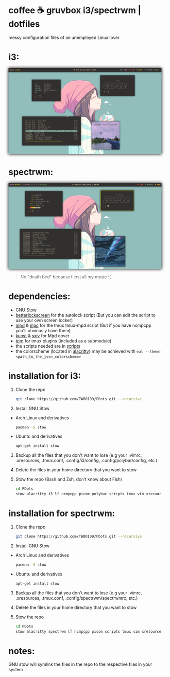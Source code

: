 # coffee ☕ gruvbox i3/spectrwm | dotfiles 
messy configuration files of an unemployed Linux lover

# i3:
<img style="box-shadow: 0px 0px 10px #000;" src="./.assets/fakebusy.png">

# spectrwm:
<img style="box-shadow: 0px 0px 10px #000;" src="./.assets/fakebusy-spectrwm.png">

> No "death bed" because I lost all my music :(

# dependencies: 
* [GNU Stow](https://gnu.org/software/stow)
* [betterlockscreen](https://github.com/pavanjadhaw/betterlockscreen) for the autolock script (But you can edit the script to use your own screen locker)
* [mpd](https://github.com/MusicPlayerDaemon/MPD) & [mpc](https://github.com/MusicPlayerDaemon/mpc) for the tmux tmux-mpd script (But if you have ncmpcpp you'll obviously have them)
* [kunst](https://github.com/sdushantha/kunst) & [sxiv](https://github.com/muennich/sxiv) for Mpd cover
* [tpm](https://github.com/tmux-plugins/tpm) for tmux plugins  (included as a submodule)
* the scripts needed are in [scripts](scripts/.scripts)
* the colorscheme (located in [alacritty](alacritty/.config/alacritty/)) may be achieved with ```wal --theme <path_to_the_json_colorscheme>```

# installation for i3:
1. Clone the repo
    ```bash
    git clone https://github.com/TWB0109/PDots.git --recursive
    ```
  
2. Install GNU Stow
  * Arch Linux and derivatives
    ```bash
    pacman -S stow
    ```
    
  * Ubuntu and derivatives
    ```bash
    apt-get install stow
    ```
    
3. Backup all the files that you don't want to lose (e.g your .vimrc, .xresources, .tmux.conf, .config/i3/config, .config/polybar/config, etc.)
 
4. Delete the files in your home directory that you want to stow
 
5. Stow the repo (Bash and Zsh, don't know about Fish)
   ```bash
   cd PDots
   stow alacritty i3 lf ncmpcpp picom polybar scripts tmux vim xresources
    ```

# installation for spectrwm:
1. Clone the repo
    ```bash
    git clone https://github.com/TWB0109/PDots.git --recursive
    ```
  
2. Install GNU Stow
  * Arch Linux and derivatives
    ```bash
    pacman -S stow
    ```
    
  * Ubuntu and derivatives
    ```bash
    apt-get install stow
    ```
    
3. Backup all the files that you don't want to lose (e.g your .vimrc, .xresources, .tmux.conf, .config/spectrwm/spectrwmrc, etc.)
 
4. Delete the files in your home directory that you want to stow
 
5. Stow the repo
   ```bash
   cd PDots
   stow alacritty spectrwm lf ncmpcpp picom scripts tmux vim xresources
    ```

# notes:
GNU stow will symlink the files in the repo to the respective files in your system
